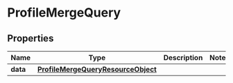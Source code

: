 # ProfileMergeQuery

## Properties
Name | Type | Description | Notes
------------ | ------------- | ------------- | -------------
**data** | [**ProfileMergeQueryResourceObject**](ProfileMergeQueryResourceObject.md) |  | 
